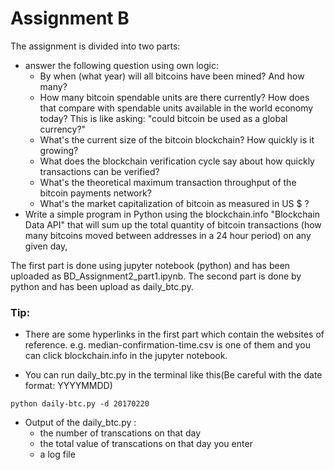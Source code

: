 # Assignment B

The assignment is divided into two parts:
>
- answer the following question using own logic:
  - By when (what year) will all bitcoins have been mined? And how many?
  - How many bitcoin spendable units are there currently? How does that compare with spendable units available in the world economy today? This is like asking: "could bitcoin be used as a global currency?"
  - What's the current size of the bitcoin blockchain? How quickly is it growing?
  - What does the blockchain verification cycle say about how quickly transactions can be verified?
  - What's the theoretical maximum transaction throughput of the bitcoin payments network?
  - What's the market capitalization of bitcoin as measured in US $ ? 
- Write a simple program in Python using the blockchain.info "Blockchain Data API" that will sum up the total quantity of bitcoin transactions (how many bitcoins moved between addresses in a 24 hour period) on any given day,


The first part is done using jupyter notebook (python) and has been uploaded as BD_Assignment2_part1.ipynb. The second part is done by python and has been upload as daily_btc.py.


### Tip:
* There are some hyperlinks in the first part which contain the websites of reference. e.g. median-confirmation-time.csv is one of them and you can click blockchain.info in the jupyter notebook.

* You can run daily_btc.py in the terminal like this(Be careful with the date format: YYYYMMDD)
```
python daily-btc.py -d 20170220
```
* Output of the daily_btc.py :
  - the number of transcations on that day
  - the total value of transcations on that day you enter
  - a log file
